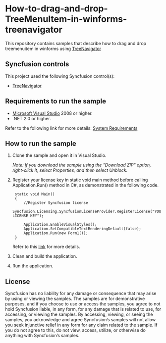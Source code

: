 # How-to-drag-and-drop-TreeMenuItem-in-winforms-treenavigator
This repository contains samples that describe how to drag and drop treemenuitem in winforms using [TreeNavigator](https://help.syncfusion.com/windowsforms/tree-navigator/getting-started)

## Syncfusion controls

This project used the following Syncfusion control(s):
* [TreeNavigator](https://www.syncfusion.com/winforms-ui-controls/tree-navigator)

## Requirements to run the sample

* [Microsoft Visual Studio](https://visualstudio.microsoft.com/downloads/) 2008 or higher.
* .NET 2.0 or higher.

Refer to the following link for more details: [System Requirements](https://help.syncfusion.com/windowsforms/system-requirements)

## How to run the sample

1. Clone the sample and open it in Visual Studio.

   *Note: If you download the sample using the "Download ZIP" option, right-click it, select Properties, and then select Unblock.*

2. Register your license key in static void main method before calling Application.Run() method in C#, as demonstrated in the following code.

		static void Main()
		{
			//Register Syncfusion license
			Syncfusion.Licensing.SyncfusionLicenseProvider.RegisterLicense("YOUR LICENSE KEY");
	
			Application.EnableVisualStyles();
			Application.SetCompatibleTextRenderingDefault(false);
			Application.Run(new Form1());
		}
		
	Refer to this [link](https://help.syncfusion.com/windowsforms/licensing/overview) for more details.
	
3. Clean and build the application.

4. Run the application.

## License

Syncfusion has no liability for any damage or consequence that may arise by using or viewing the samples. The samples are for demonstrative purposes, and if you choose to use or access the samples, you agree to not hold Syncfusion liable, in any form, for any damage that is related to use, for accessing, or viewing the samples. By accessing, viewing, or seeing the samples, you acknowledge and agree Syncfusion’s samples will not allow you seek injunctive relief in any form for any claim related to the sample. If you do not agree to this, do not view, access, utilize, or otherwise do anything with Syncfusion’s samples.
